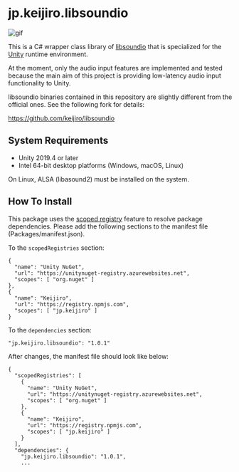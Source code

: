 jp.keijiro.libsoundio
=====================

![gif](https://i.imgur.com/lxWgeaA.gif)

This is a C# wrapper class library of [libsoundio] that is specialized for the
[Unity] runtime environment.

[libsoundio]: https://github.com/andrewrk/libsoundio
[Unity]: https://unity3d.com

At the moment, only the audio input features are implemented and tested because
the main aim of this project is providing low-latency audio input functionality
to Unity.

libsoundio binaries contained in this repository are slightly different from
the official ones. See the following fork for details:

https://github.com/keijiro/libsoundio

System Requirements
-------------------

- Unity 2019.4 or later
- Intel 64-bit desktop platforms (Windows, macOS, Linux)

On Linux, ALSA (libasound2) must be installed on the system.

How To Install
--------------

This package uses the [scoped registry] feature to resolve package
dependencies. Please add the following sections to the manifest file
(Packages/manifest.json).

[scoped registry]: https://docs.unity3d.com/Manual/upm-scoped.html

To the `scopedRegistries` section:

```
{
  "name": "Unity NuGet",
  "url": "https://unitynuget-registry.azurewebsites.net",
  "scopes": [ "org.nuget" ]
},
{
  "name": "Keijiro",
  "url": "https://registry.npmjs.com",
  "scopes": [ "jp.keijiro" ]
}
```

To the `dependencies` section:

```
"jp.keijiro.libsoundio": "1.0.1"
```

After changes, the manifest file should look like below:

```
{
  "scopedRegistries": [
    {
      "name": "Unity NuGet",
      "url": "https://unitynuget-registry.azurewebsites.net",
      "scopes": [ "org.nuget" ]
    },
    {
      "name": "Keijiro",
      "url": "https://registry.npmjs.com",
      "scopes": [ "jp.keijiro" ]
    }
  ],
  "dependencies": {
    "jp.keijiro.libsoundio": "1.0.1",
    ...
```
